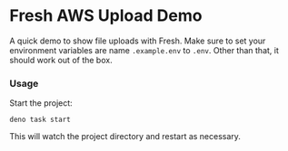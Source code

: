# Fresh AWS Upload Demo

A quick demo to show file uploads with Fresh. Make sure to set your environment
variables are name `.example.env` to `.env`. Other than that, it should work out
of the box.

### Usage

Start the project:

```
deno task start
```

This will watch the project directory and restart as necessary.
